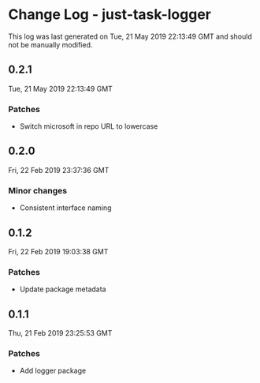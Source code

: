 # Change Log - just-task-logger

This log was last generated on Tue, 21 May 2019 22:13:49 GMT and should not be manually modified.

## 0.2.1
Tue, 21 May 2019 22:13:49 GMT

### Patches

- Switch microsoft in repo URL to lowercase

## 0.2.0
Fri, 22 Feb 2019 23:37:36 GMT

### Minor changes

- Consistent interface naming

## 0.1.2
Fri, 22 Feb 2019 19:03:38 GMT

### Patches

- Update package metadata

## 0.1.1
Thu, 21 Feb 2019 23:25:53 GMT

### Patches

- Add logger package

